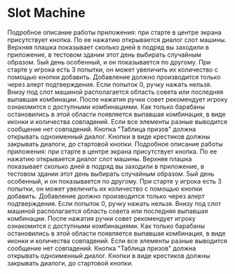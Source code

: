 Slot Machine
============

Подробное описание работы приложения: при старте в центре экрана присутствует кнопка. По ее нажатию открывается диалог слот машины. Верхняя плашка показывает сколько дней в подряд вы заходили в приложение, в тестовом здании этот день выбирать случайным образом. 5ый день особенный, и он показывается по другому. При старте у игрока есть 3 попытки, он может увеличить их количество с помощью кнопки добавить. Добавление должно производится только через алерт подтверждения. Если попыток 0, ручку нажать нельзя. Внизу под слот машиной располагается область совета или последняя выпавшая комбинации. После нажатия ручки совет рекомендует игроку ознакомится с доступными комбинациями. Как только барабаны остановились в этой области появляется выпавшая комбинация, в виде иконки и количества совпадений. Если все элементы разные выводится сообщение нет совпадений. Кнопка "Таблица призов" должна открывать одноименный диалог. Кнопки в виде крестиков должны закрывать диалоги, до стартовой кнопки.
Подробное описание работы приложения: при старте в центре экрана присутствует кнопка. По ее нажатию открывается диалог слот машины. Верхняя плашка показывает сколько дней в подряд вы заходили в приложение, в тестовом здании этот день выбирать случайным образом. 5ый день особенный, и он показывается по другому. При старте у игрока есть 3 попытки, он может увеличить их количество с помощью кнопки добавить. Добавление должно производится только через алерт подтверждения. Если попыток 0, ручку нажать нельзя. Внизу под слот машиной располагается область совета или последняя выпавшая комбинации. После нажатия ручки совет рекомендует игроку ознакомится с доступными комбинациями. Как только барабаны остановились в этой области появляется выпавшая комбинация, в виде иконки и количества совпадений. Если все элементы разные выводится сообщение нет совпадений. Кнопка "Таблица призов" должна открывать одноименный диалог. Кнопки в виде крестиков должны закрывать диалоги, до стартовой кнопки.

